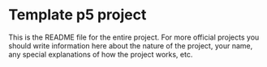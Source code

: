 
# Template p5 project

This is the README file for the entire project. For more official projects you should write information here about the nature of the project, your name, any special explanations of how the project works, etc.
